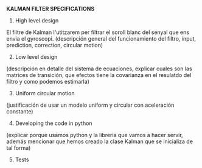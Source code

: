 **KALMAN FILTER SPECIFICATIONS**

1. High level design

El filtre de Kalman l'utitzarem per filtrar el soroll blanc del senyal que ens envia el gyroscopi.
(descripción general del funcionamiento del filtro, input, prediction, correction, circular motion)


2. Low level design

(descripción en detalle del sistema de ecuaciones, explicar cuales son las matrices de transición, que efectos tiene la covarianza en el resulatdo del filtro y como podemos estimarla)


3. Uniform circular motion

(justificación de usar un modelo uniform y circular con aceleración constante)

4. Developing the code in python

(explicar porque usamos python y la libreria que vamos a hacer servir, además mencionar que hemos creado la clase Kalman que se inicializa de tal forma)


5. Tests
